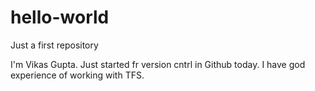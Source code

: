 # hello-world
Just a first repository

I'm Vikas Gupta. Just started fr version cntrl in Github today. I have god experience of working with TFS.
